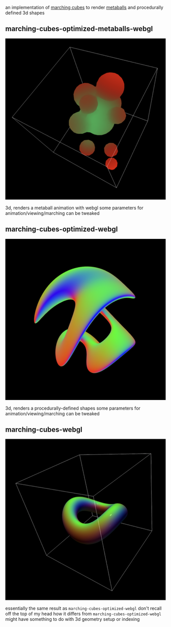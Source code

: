 an implementation of [marching cubes](https://en.wikipedia.org/wiki/Marching_cubes) to render [metaballs](https://en.wikipedia.org/wiki/Metaballs) and procedurally defined 3d shapes

## marching-cubes-optimized-metaballs-webgl

![marching-cubes-optimized-metaballs-webgl](./marching-cubes-optimized-metaballs-webgl-preview.png)

3d, renders a metaball animation with webgl
some parameters for animation/viewing/marching can be tweaked

## marching-cubes-optimized-webgl

![marching-cubes-optimized-webgl](./marching-cubes-optimized-webgl-preview.png)

3d, renders a procedurally-defined shapes
some parameters for animation/viewing/marching can be tweaked

## marching-cubes-webgl

![marching-cubes-webgl](./marching-cubes-webgl-preview.png)

essentially the same result as `marching-cubes-optimized-webgl`
don't recall off the top of my head how it differs from `marching-cubes-optimized-webgl`
might have something to do with 3d geometry setup or indexing